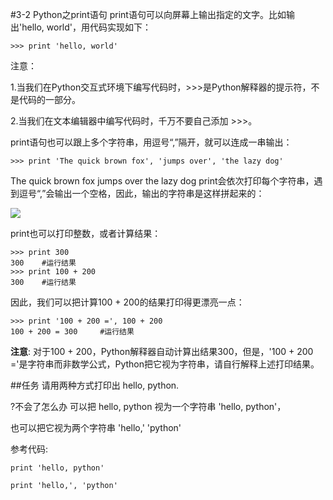 #3-2 Python之print语句
print语句可以向屏幕上输出指定的文字。比如输出'hello, world'，用代码实现如下：

	>>> print 'hello, world'
注意：

1.当我们在Python交互式环境下编写代码时，>>>是Python解释器的提示符，不是代码的一部分。

2.当我们在文本编辑器中编写代码时，千万不要自己添加 >>>。

print语句也可以跟上多个字符串，用逗号“,”隔开，就可以连成一串输出：

	>>> print 'The quick brown fox', 'jumps over', 'the lazy dog'
The quick brown fox jumps over the lazy dog
print会依次打印每个字符串，遇到逗号“,”会输出一个空格，因此，输出的字符串是这样拼起来的：

![](http://img.mukewang.com/54055502000179c205060086.jpg)

print也可以打印整数，或者计算结果：

	>>> print 300
	300    #运行结果
	>>> print 100 + 200
	300    #运行结果
因此，我们可以把计算100 + 200的结果打印得更漂亮一点：

	>>> print '100 + 200 =', 100 + 200
	100 + 200 = 300     #运行结果
**注意**: 对于100 + 200，Python解释器自动计算出结果300，但是，'100 + 200 ='是字符串而非数学公式，Python把它视为字符串，请自行解释上述打印结果。

 

##任务
请用两种方式打印出 hello, python.

?不会了怎么办
可以把 hello, python 视为一个字符串 'hello, python'，

也可以把它视为两个字符串 'hello,' 'python'

参考代码:

	print 'hello, python'
	
	print 'hello,', 'python'